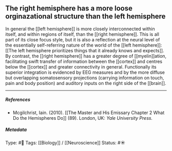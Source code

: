 ## The right hemisphere has a more loose orginazational structure than the left hemisphere # 

In general the [[left hemisphere]] is more closely interconnected within itself, and within regions of itself, than the [[right hemisphere]]. This is all part of its close focus style, but it is also a reflection at the neural level of the essentially self-referring nature of the world of the [[left hemisphere]]: [[The left hemisphere prioritizes things that it already knows and expects]]. By contrast, the [[right hemisphere]] has a greater degree of [[myelin]]ation, facilitating swift transfer of information between the [[cortex]] and centres below the [[cortex]] and greater connectivity in general. Functionally its superior integration is evidenced by EEG measures and by the more diffuse but overlapping somatosensory projections (carrying information on touch, pain and body position) and auditory inputs on the right side of the [[brain]].

___

##### References

- Mcgilchrist, Iain. (2010). [[The Master and His Emissary Chapter 2 What Do the Hemispheres Do]] (89). London, UK: _Yale University Press._

##### Metadata

Type: #🔴 
Tags: [[Biology]] / [[Neuroscience]] 
Status: #☀️ 